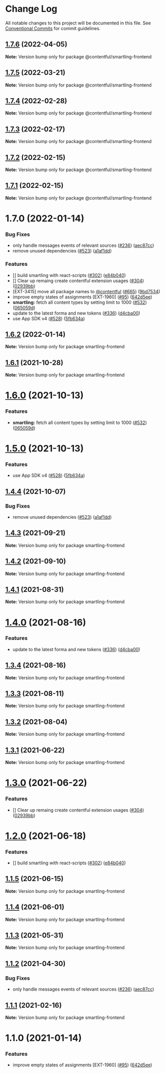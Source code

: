 # Change Log

All notable changes to this project will be documented in this file.
See [Conventional Commits](https://conventionalcommits.org) for commit guidelines.

## [1.7.6](https://github.com/contentful/apps/compare/@contentful/smartling-frontend@1.7.5...@contentful/smartling-frontend@1.7.6) (2022-04-05)

**Note:** Version bump only for package @contentful/smartling-frontend





## [1.7.5](https://github.com/contentful/apps/compare/@contentful/smartling-frontend@1.7.4...@contentful/smartling-frontend@1.7.5) (2022-03-21)

**Note:** Version bump only for package @contentful/smartling-frontend





## [1.7.4](https://github.com/contentful/apps/compare/@contentful/smartling-frontend@1.7.3...@contentful/smartling-frontend@1.7.4) (2022-02-28)

**Note:** Version bump only for package @contentful/smartling-frontend





## [1.7.3](https://github.com/contentful/apps/compare/@contentful/smartling-frontend@1.7.2...@contentful/smartling-frontend@1.7.3) (2022-02-17)

**Note:** Version bump only for package @contentful/smartling-frontend





## [1.7.2](https://github.com/contentful/apps/compare/@contentful/smartling-frontend@1.7.1...@contentful/smartling-frontend@1.7.2) (2022-02-15)

**Note:** Version bump only for package @contentful/smartling-frontend





## [1.7.1](https://github.com/contentful/apps/compare/@contentful/smartling-frontend@1.7.0...@contentful/smartling-frontend@1.7.1) (2022-02-15)

**Note:** Version bump only for package @contentful/smartling-frontend





# 1.7.0 (2022-01-14)


### Bug Fixes

* only handle messages events of relevant sources ([#236](https://github.com/contentful/apps/issues/236)) ([aec87cc](https://github.com/contentful/apps/commit/aec87cc6158eb1cf9397283e6e98ac71c46099f7))
* remove unused dependencies ([#523](https://github.com/contentful/apps/issues/523)) ([a1af1dd](https://github.com/contentful/apps/commit/a1af1dd07726c1119e0c16fcbdfb3bea4f88dae2))


### Features

* [] build smartling with react-scripts ([#302](https://github.com/contentful/apps/issues/302)) ([e84b040](https://github.com/contentful/apps/commit/e84b040204a85cc6175d33ae72be4cf4c0883e35))
* [] Clear up remaing create contentful extension usages ([#304](https://github.com/contentful/apps/issues/304)) ([02939bb](https://github.com/contentful/apps/commit/02939bbb9d4bd4d7161dddb9beace375e0027ab1))
* [EXT-3415] move all package names to [@contentful](https://github.com/contentful) ([#665](https://github.com/contentful/apps/issues/665)) ([9bd7534](https://github.com/contentful/apps/commit/9bd75340860e59f25b4eed900a832a482508f603))
* improve empty states of assignments [EXT-1960] ([#95](https://github.com/contentful/apps/issues/95)) ([642d5ee](https://github.com/contentful/apps/commit/642d5ee11664f87acb9797e39c07e1ceabb588c6))
* **smartling:** fetch all content types by setting limit to 1000 ([#532](https://github.com/contentful/apps/issues/532)) ([065059d](https://github.com/contentful/apps/commit/065059dda56e20320d094e1734adb75a0135b8ba))
* update to the latest forma and new tokens ([#336](https://github.com/contentful/apps/issues/336)) ([d4cba00](https://github.com/contentful/apps/commit/d4cba009066b590b790b0d32bb1afbcf699d3bee))
* use App SDK v4 ([#528](https://github.com/contentful/apps/issues/528)) ([5fb634a](https://github.com/contentful/apps/commit/5fb634a0679de8af4ada0de3d571a8a5e5564090))





## [1.6.2](https://github.com/contentful/apps/compare/smartling-frontend@1.6.1...smartling-frontend@1.6.2) (2022-01-14)

**Note:** Version bump only for package smartling-frontend





## [1.6.1](https://github.com/contentful/apps/compare/smartling-frontend@1.6.0...smartling-frontend@1.6.1) (2021-10-28)

**Note:** Version bump only for package smartling-frontend





# [1.6.0](https://github.com/contentful/apps/compare/smartling-frontend@1.5.0...smartling-frontend@1.6.0) (2021-10-13)


### Features

* **smartling:** fetch all content types by setting limit to 1000 ([#532](https://github.com/contentful/apps/issues/532)) ([065059d](https://github.com/contentful/apps/commit/065059dda56e20320d094e1734adb75a0135b8ba))





# [1.5.0](https://github.com/contentful/apps/compare/smartling-frontend@1.4.4...smartling-frontend@1.5.0) (2021-10-13)


### Features

* use App SDK v4 ([#528](https://github.com/contentful/apps/issues/528)) ([5fb634a](https://github.com/contentful/apps/commit/5fb634a0679de8af4ada0de3d571a8a5e5564090))





## [1.4.4](https://github.com/contentful/apps/compare/smartling-frontend@1.4.3...smartling-frontend@1.4.4) (2021-10-07)


### Bug Fixes

* remove unused dependencies ([#523](https://github.com/contentful/apps/issues/523)) ([a1af1dd](https://github.com/contentful/apps/commit/a1af1dd07726c1119e0c16fcbdfb3bea4f88dae2))





## [1.4.3](https://github.com/contentful/apps/compare/smartling-frontend@1.4.2...smartling-frontend@1.4.3) (2021-09-21)

**Note:** Version bump only for package smartling-frontend





## [1.4.2](https://github.com/contentful/apps/compare/smartling-frontend@1.4.1...smartling-frontend@1.4.2) (2021-09-10)

**Note:** Version bump only for package smartling-frontend





## [1.4.1](https://github.com/contentful/apps/compare/smartling-frontend@1.4.0...smartling-frontend@1.4.1) (2021-08-31)

**Note:** Version bump only for package smartling-frontend





# [1.4.0](https://github.com/contentful/apps/compare/smartling-frontend@1.3.4...smartling-frontend@1.4.0) (2021-08-16)


### Features

* update to the latest forma and new tokens ([#336](https://github.com/contentful/apps/issues/336)) ([d4cba00](https://github.com/contentful/apps/commit/d4cba009066b590b790b0d32bb1afbcf699d3bee))





## [1.3.4](https://github.com/contentful/apps/compare/smartling-frontend@1.3.3...smartling-frontend@1.3.4) (2021-08-16)

**Note:** Version bump only for package smartling-frontend





## [1.3.3](https://github.com/contentful/apps/compare/smartling-frontend@1.3.2...smartling-frontend@1.3.3) (2021-08-11)

**Note:** Version bump only for package smartling-frontend





## [1.3.2](https://github.com/contentful/apps/compare/smartling-frontend@1.3.1...smartling-frontend@1.3.2) (2021-08-04)

**Note:** Version bump only for package smartling-frontend





## [1.3.1](https://github.com/contentful/apps/compare/smartling-frontend@1.3.0...smartling-frontend@1.3.1) (2021-06-22)

**Note:** Version bump only for package smartling-frontend





# [1.3.0](https://github.com/contentful/apps/compare/smartling-frontend@1.2.0...smartling-frontend@1.3.0) (2021-06-22)


### Features

* [] Clear up remaing create contentful extension usages ([#304](https://github.com/contentful/apps/issues/304)) ([02939bb](https://github.com/contentful/apps/commit/02939bbb9d4bd4d7161dddb9beace375e0027ab1))





# [1.2.0](https://github.com/contentful/apps/compare/smartling-frontend@1.1.5...smartling-frontend@1.2.0) (2021-06-18)


### Features

* [] build smartling with react-scripts ([#302](https://github.com/contentful/apps/issues/302)) ([e84b040](https://github.com/contentful/apps/commit/e84b040204a85cc6175d33ae72be4cf4c0883e35))





## [1.1.5](https://github.com/contentful/apps/compare/smartling-frontend@1.1.4...smartling-frontend@1.1.5) (2021-06-15)

**Note:** Version bump only for package smartling-frontend





## [1.1.4](https://github.com/contentful/apps/compare/smartling-frontend@1.1.3...smartling-frontend@1.1.4) (2021-06-01)

**Note:** Version bump only for package smartling-frontend





## [1.1.3](https://github.com/contentful/apps/compare/smartling-frontend@1.1.2...smartling-frontend@1.1.3) (2021-05-31)

**Note:** Version bump only for package smartling-frontend





## [1.1.2](https://github.com/contentful/apps/compare/smartling-frontend@1.1.1...smartling-frontend@1.1.2) (2021-04-30)


### Bug Fixes

* only handle messages events of relevant sources ([#236](https://github.com/contentful/apps/issues/236)) ([aec87cc](https://github.com/contentful/apps/commit/aec87cc6158eb1cf9397283e6e98ac71c46099f7))





## [1.1.1](https://github.com/contentful/apps/compare/smartling-frontend@1.1.0...smartling-frontend@1.1.1) (2021-02-16)

**Note:** Version bump only for package smartling-frontend





# 1.1.0 (2021-01-14)


### Features

* improve empty states of assignments [EXT-1960] ([#95](https://github.com/contentful/apps/issues/95)) ([642d5ee](https://github.com/contentful/apps/commit/642d5ee11664f87acb9797e39c07e1ceabb588c6))
